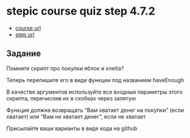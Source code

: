 # stepic course quiz step 4.7.2 

 * [course url](https://stepik.org/8540)
 * [step url](https://stepik.org/lesson/87546/step/2?unit=63918)
 
 
## Задание

Помните скрипт про покупки яблок и хлеба?

Теперь перепишите его в виде функции под названием haveEnough

В качестве аргументов используйте все входные параметры этого скрипта, перечислив их в скобках через запятую

Функция должна возвращать “Вам хватает денег на покупки” (если хватает) или “Вам не хватает денег”, если не хватает


Присылайте ваши варианты в виде кода на github
